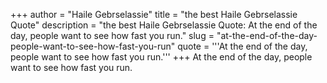 +++
author = "Haile Gebrselassie"
title = "the best Haile Gebrselassie Quote"
description = "the best Haile Gebrselassie Quote: At the end of the day, people want to see how fast you run."
slug = "at-the-end-of-the-day-people-want-to-see-how-fast-you-run"
quote = '''At the end of the day, people want to see how fast you run.'''
+++
At the end of the day, people want to see how fast you run.
